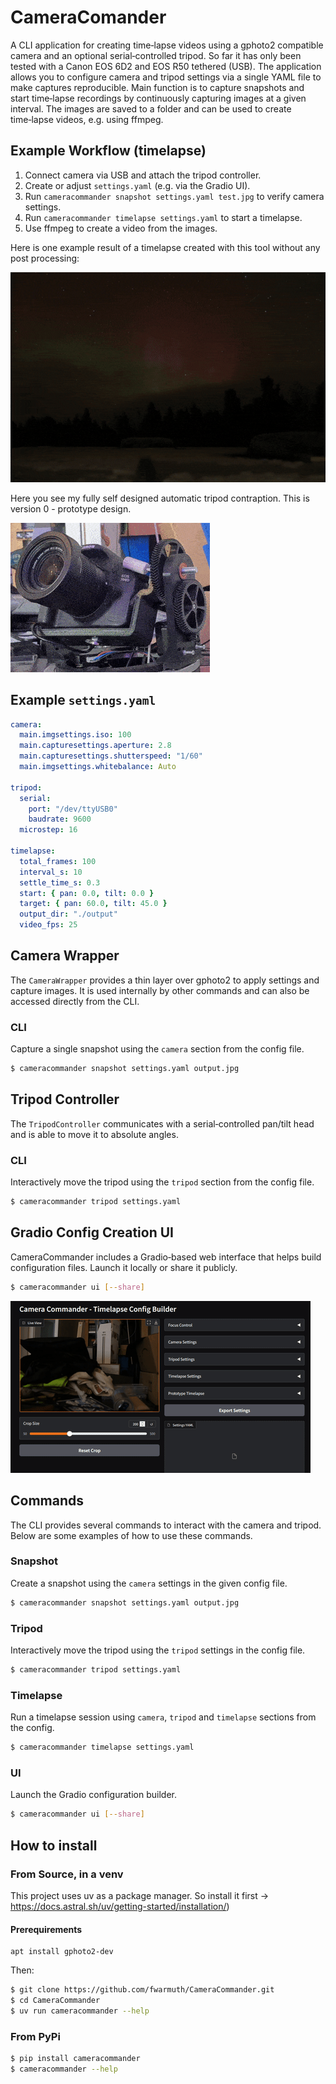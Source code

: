 # CameraComander

A CLI application for creating time‑lapse videos using a gphoto2 compatible camera and an optional serial‑controlled tripod. So far it has only been tested with a Canon EOS 6D2 and EOS R50 tethered (USB).
The application allows you to configure camera and tripod settings via a single YAML file to make captures reproducible.
Main function is to capture snapshots and start time‑lapse recordings by continuously capturing images at a given interval. The images are saved to a folder and can be used to create time‑lapse videos, e.g. using ffmpeg.


## Example Workflow (timelapse)
1. Connect camera via USB and attach the tripod controller.
2. Create or adjust `settings.yaml` (e.g. via the Gradio UI).
3. Run `cameracommander snapshot settings.yaml test.jpg` to verify camera settings.
4. Run `cameracommander timelapse settings.yaml` to start a timelapse.
5. Use ffmpeg to create a video from the images.

Here is one example result of a timelapse created with this tool without any post processing:

![Example](docs/nothernlights.gif)

Here you see my fully self designed automatic tripod contraption. This is version 0 - prototype design.

![Example](docs/tripod_v0_small_small.gif)

## Example `settings.yaml`

```yaml
camera:
  main.imgsettings.iso: 100
  main.capturesettings.aperture: 2.8
  main.capturesettings.shutterspeed: "1/60"
  main.imgsettings.whitebalance: Auto

tripod:
  serial:
    port: "/dev/ttyUSB0"
    baudrate: 9600
  microstep: 16

timelapse:
  total_frames: 100
  interval_s: 10
  settle_time_s: 0.3
  start: { pan: 0.0, tilt: 0.0 }
  target: { pan: 60.0, tilt: 45.0 }
  output_dir: "./output"
  video_fps: 25
```

## Camera Wrapper

The `CameraWrapper` provides a thin layer over gphoto2 to apply settings and capture images. It is used internally by other commands and can also be accessed directly from the CLI.

### CLI
Capture a single snapshot using the `camera` section from the config file.
```sh
$ cameracommander snapshot settings.yaml output.jpg
```

## Tripod Controller

The `TripodController` communicates with a serial‑controlled pan/tilt head and is able to move it to absolute angles.

### CLI
Interactively move the tripod using the `tripod` section from the config file.
```sh
$ cameracommander tripod settings.yaml
```

## Gradio Config Creation UI

CameraCommander includes a Gradio‑based web interface that helps build configuration files. Launch it locally or share it publicly.

```sh
$ cameracommander ui [--share]
```

![Gradio UI placeholder](docs/config_gen_small.gif)

## Commands

The CLI provides several commands to interact with the camera and tripod. Below are some examples of how to use these commands.

### Snapshot
Create a snapshot using the `camera` settings in the given config file.
```sh
$ cameracommander snapshot settings.yaml output.jpg
```

### Tripod
Interactively move the tripod using the `tripod` settings in the config file.
```sh
$ cameracommander tripod settings.yaml
```

### Timelapse
Run a timelapse session using `camera`, `tripod` and `timelapse` sections from the config.
```sh
$ cameracommander timelapse settings.yaml
```

### UI
Launch the Gradio configuration builder.
```sh
$ cameracommander ui [--share]
```

## How to install
### From Source, in a venv
This project uses uv as a package manager. So install it first -> https://docs.astral.sh/uv/getting-started/installation/)

#### Prerequirements
```
apt install gphoto2-dev
```

Then:
```sh
$ git clone https://github.com/fwarmuth/CameraCommander.git
$ cd CameraCommander
$ uv run cameracommander --help
```

### From PyPi
```sh
$ pip install cameracommander
$ cameracommander --help
```

